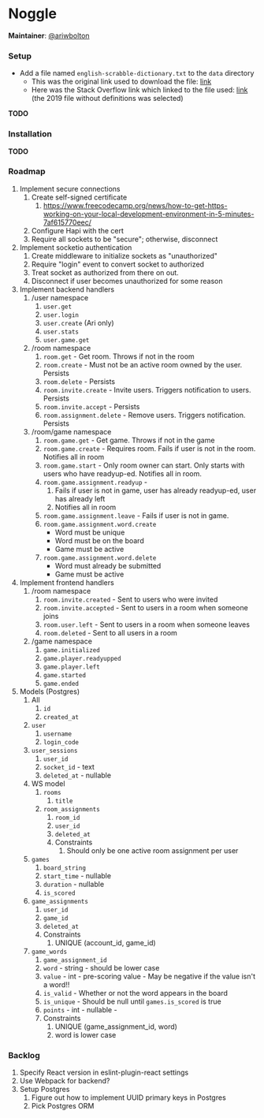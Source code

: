 # Noggle

**Maintainer**: [@ariwbolton](https://github.com/ariwbolton)

### Setup

- Add a file named `english-scrabble-dictionary.txt` to the `data` directory
  - This was the original link used to download the file: [link](https://drive.google.com/file/d/1XIFdZukAcDRiDIOgR_rHpICrrgJbLBxV/view)
  - Here was the Stack Overflow link which linked to the file used: [link](https://boardgames.stackexchange.com/questions/38366/latest-collins-scrabble-words-list-in-text-file) (the 2019 file without definitions was selected)

**TODO**

### Installation

**TODO**

### Roadmap

1. Implement secure connections
    1. Create self-signed certificate
        1. https://www.freecodecamp.org/news/how-to-get-https-working-on-your-local-development-environment-in-5-minutes-7af615770eec/
    1. Configure Hapi with the cert
    1. Require all sockets to be "secure"; otherwise, disconnect
1. Implement socketio authentication
    1. Create middleware to initialize sockets as "unauthorized"
    1. Require "login" event to convert socket to authorized
    1. Treat socket as authorized from there on out.
    1. Disconnect if user becomes unauthorized for some reason
1. Implement backend handlers
    1. /user namespace
        1. `user.get`
        1. `user.login`
        1. `user.create` (Ari only)
        1. `user.stats`
        1. `user.game.get`
    1. /room namespace
        1. `room.get` - Get room. Throws if not in the room
        1. `room.create` - Must not be an active room owned by the user. Persists
        1. `room.delete` - Persists
        1. `room.invite.create` - Invite users. Triggers notification to users. Persists
        1. `room.invite.accept` - Persists
        1. `room.assignment.delete` - Remove users. Triggers notification. Persists
    1. /room/game namespace
        1. `room.game.get` - Get game. Throws if not in the game
        1. `room.game.create` - Requires room. Fails if user is not in the room. Notifies all in room
        1. `room.game.start` - Only room owner can start. Only starts with users who have readyup-ed. Notifies all in room.
        1. `room.game.assignment.readyup` -
            1. Fails if user is not in game, user has already readyup-ed, user has already left
            1. Notifies all in room
        1. `room.game.assignment.leave` - Fails if user is not in game.
        1. `room.game.assignment.word.create`
            - Word must be unique
            - Word must be on the board
            - Game must be active
        1. `room.game.assignment.word.delete`
            - Word must already be submitted
            - Game must be active
1. Implement frontend handlers
    1. /room namespace
        1. `room.invite.created` - Sent to users who were invited
        1. `room.invite.accepted` - Sent to users in a room when someone joins
        1. `room.user.left` - Sent to users in a room when someone leaves
        1. `room.deleted` - Sent to all users in a room
    1. /game namespace
        1. `game.initialized`
        1. `game.player.readyupped`
        1. `game.player.left`
        1. `game.started`
        1. `game.ended`
1. Models (Postgres)
    1. All
        1. `id`
        1. `created_at`
    1. `user`
        1. `username`
        1. `login_code`
    1. `user_sessions`
        1. `user_id`
        1. `socket_id` - text
        1. `deleted_at` - nullable
    1. WS model
        1. `rooms`
            1. `title`
        1. `room_assignments`
            1. `room_id`
            1. `user_id`
            1. `deleted_at`
            1. Constraints
                1. Should only be one active room assignment per user
    1. `games`
        1. `board_string`
        1. `start_time` - nullable
        1. `duration` - nullable
        1. `is_scored`
    1. `game_assignments`
        1. `user_id`
        1. `game_id`
        1. `deleted_at`
        1. Constraints
            1. UNIQUE (account_id, game_id)
    1. `game_words`
        1. `game_assignment_id`
        1. `word` - string - should be lower case
        1. `value` - int - pre-scoring value - May be negative if the value isn't a word!!
        1. `is_valid` - Whether or not the word appears in the board
        1. `is_unique` - Should be null until `games.is_scored` is true
        1. `points` - int - nullable -
        1. Constraints
            1. UNIQUE (game_assignment_id, word)
            1. word is lower case
                
### Backlog

1. Specify React version in eslint-plugin-react settings
1. Use Webpack for backend?
1. Setup Postgres
    1. Figure out how to implement UUID primary keys in Postgres
    1. Pick Postgres ORM
